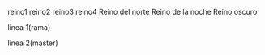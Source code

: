 reino1
reino2
reino3
reino4
Reino del norte
Reino de la noche
Reino oscuro





linea 1(rama)



linea 2(master)
